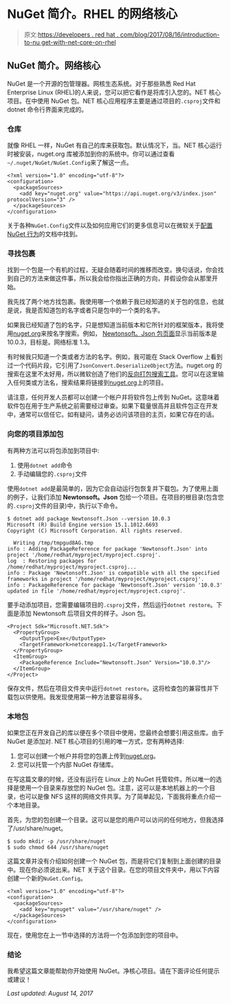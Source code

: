 # NuGet 简介。RHEL 的网络核心

> 原文:[https://developers . red hat . com/blog/2017/08/16/introduction-to-nu get-with-net-core-on-rhel](https://developers.redhat.com/blog/2017/08/16/introduction-to-nuget-with-net-core-on-rhel)

## NuGet 简介。网络核心

NuGet 是一个开源的包管理器。网核生态系统。对于那些熟悉 Red Hat Enterprise Linux (RHEL)的人来说，您可以把它看作是将库引入您的。NET 核心项目。在中使用 NuGet 包。NET 核心应用程序主要是通过项目的`.csproj`文件和 dotnet 命令行界面来完成的。

### 仓库

就像 RHEL 一样，NuGet 有自己的库来获取包。默认情况下，当。NET 核心运行时被安装，nuget.org 库被添加到你的系统中。你可以通过查看`~/.nuget/NuGet/NuGet.Config`来了解这一点。

```
<?xml version="1.0" encoding="utf-8"?>
<configuration>
  <packageSources>
    <add key="nuget.org" value="https://api.nuget.org/v3/index.json" protocolVersion="3" />
  </packageSources>
</configuration> 
```

关于各种`NuGet.Config`文件以及如何应用它们的更多信息可以在微软关于[配置 NuGet 行为](https://docs.microsoft.com/en-us/nuget/consume-packages/configuring-nuget-behavior)的文档中找到。

### 寻找包裹

找到一个包是一个有机的过程，无疑会随着时间的推移而改变。换句话说，你会找到自己的方法来做这件事，所以我会给你指出正确的方向，并假设你会从那里开始。

我先找了两个地方找包裹。我使用哪一个依赖于我已经知道的关于包的信息，也就是说，我是否知道包的名字或者只是包中的一个类的名字。

如果我已经知道了包的名字，只是想知道当前版本和它所针对的框架版本，我将使用[nuget.org](https://nuget.org)来按名字搜索。例如， [Newtonsoft。Json 包页面](https://www.nuget.org/packages/Newtonsoft.Json)显示当前版本是 10.0.3，目标是。网络标准 1.3。

有时候我只知道一个类或者方法的名字。例如，我可能在 Stack Overflow 上看到过一个代码片段，它引用了`JsonConvert.DeserializeObject`方法。nuget.org 的搜索在这里不太好用，所以微软创造了他们的[反向打包搜索工具](https://packagesearch.azurewebsites.net/)。您可以在这里输入任何类或方法名，搜索结果将链接到[nuget.org](http://nuget.org)上的项目。

请注意，任何开发人员都可以创建一个帐户并将软件包上传到 NuGet。这意味着软件包在用于生产系统之前需要经过审查。如果下载量很高并且软件包正在开发中，通常可以信任它。如有疑问，请务必访问该项目的主页，如果它存在的话。

### 向您的项目添加包

有两种方法可以将包添加到项目中:

1.  使用`dotnet add`命令
2.  手动编辑您的`.csproj`文件

使用`dotnet add`是最简单的，因为它会自动运行包恢复并下载包。为了使用上面的例子，让我们添加 **Newtonsoft。Json** 包给一个项目。在项目的根目录(包含您的`.csproj`文件的目录)中，执行以下命令。

```
$ dotnet add package Newtonsoft.Json --version 10.0.3
Microsoft (R) Build Engine version 15.1.1012.6693
Copyright (C) Microsoft Corporation. All rights reserved.

  Writing /tmp/tmpgud8AG.tmp
info : Adding PackageReference for package 'Newtonsoft.Json' into project '/home/redhat/myproject/myproject.csproj'.
log  : Restoring packages for /home/redhat/myproject/myproject.csproj...
info : Package 'Newtonsoft.Json' is compatible with all the specified frameworks in project '/home/redhat/myproject/myproject.csproj'.
info : PackageReference for package 'Newtonsoft.Json' version '10.0.3' updated in file '/home/redhat/myproject/myproject.csproj'. 
```

要手动添加项目，您需要编辑项目的`.csproj`文件，然后运行`dotnet restore`。下面是添加 Newtonsoft 后项目文件的样子。Json 包。

```
<Project Sdk="Microsoft.NET.Sdk">
  <PropertyGroup>
    <OutputType>Exe</OutputType>
    <TargetFramework>netcoreapp1.1</TargetFramework>
  </PropertyGroup>
  <ItemGroup>
    <PackageReference Include="Newtonsoft.Json" Version="10.0.3"/>
  </ItemGroup>
</Project> 
```

保存文件，然后在项目文件夹中运行`dotnet restore`。这将检查包的兼容性并下载包以供使用。我发现使用第一种方法要容易得多。

### 本地包

如果您正在开发自己的库以便在多个项目中使用，您最终会想要引用这些库。由于 NuGet 是添加对. NET 核心项目的引用的唯一方式，您有两种选择:

1.  您可以创建一个帐户并将您的包裹上传到[nuget.org](http://nuget.org)。
2.  您可以托管一个内部 NuGet 存储库。

在写这篇文章的时候，还没有运行在 Linux 上的 NuGet 托管软件。所以唯一的选择是使用一个目录来存放您的 NuGet 包。注意，这可以是本地机器上的一个目录，也可以是像 NFS 这样的网络文件共享。为了简单起见，下面我将重点介绍一个本地目录。

首先，为您的包创建一个目录。这可以是您的用户可以访问的任何地方，但我选择了/usr/share/nuget。

```
$ sudo mkdir -p /usr/share/nuget
$ sudo chmod 644 /usr/share/nuget 
```

这篇文章并没有介绍如何创建一个 NuGet 包，而是将它们复制到上面创建的目录中。现在你必须说出来。NET 关于这个目录。在您的项目文件夹中，用以下内容创建一个新的`NuGet.Config`。

```
<?xml version="1.0" encoding="utf-8"?>
<configuration>
  <packageSources>
    <add key="mynuget" value="/usr/share/nuget" />
  </packageSources>
</configuration> 
```

现在，使用您在上一节中选择的方法将一个包添加到您的项目中。

### 结论

我希望这篇文章能帮助你开始使用 NuGet。净核心项目。请在下面评论任何提示或建议！

*Last updated: August 14, 2017*